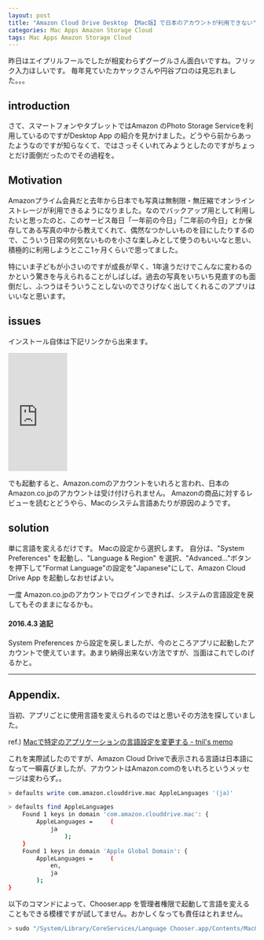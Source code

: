 ```yaml
---
layout: post
title: "Amazon Cloud Drive Desktop 【Mac版】で日本のアカウントが利用できない"
categories: Mac Apps Amazon Storage Cloud
tags: Mac Apps Amazon Storage Cloud
---
```


昨日はエイプリルフールでしたが相変わらずグーグルさん面白いですね。フリック入力ほしいです。
毎年見ていたカヤックさんや円谷プロのは見忘れました。。。


## introduction

さて、スマートフォンやタブレットではAmazon のPhoto Storage Serviceを利用しているのですがDesktop App の紹介を見かけました。どうやら前からあったようなのですが知らなくて、ではさっそくいれてみようとしたのですがちょっとだけ面倒だったのでその過程を。

## Motivation

Amazonプライム会員だと去年から日本でも写真は無制限・無圧縮でオンラインストレージが利用できるようになりました。なのでバックアップ用として利用したいと思ったのと、このサービス毎日「一年前の今日」「二年前の今日」とか保存してある写真の中から教えてくれて、偶然なつかしいものを目にしたりするので、こういう日常の何気ないものを小さな楽しみとして使うのもいいなと思い、積極的に利用しようとここ1ヶ月くらいで思ってました。

特にいま子どもが小さいのですが成長が早く、1年違うだけでこんなに変わるのかという驚きを与えられることがしばしば。過去の写真をいちいち見直すのも面倒だし、ふつうはそういうことしないのでさりげなく出してくれるこのアプリはいいなと思います。

## issues

インストール自体は下記リンクから出来ます。

<iframe src="http://rcm-fe.amazon-adsystem.com/e/cm?lt1=_blank&bc1=000000&IS2=1&bg1=FFFFFF&fc1=000000&lc1=0000FF&t=teamasa-22&o=9&p=8&l=as4&m=amazon&f=ifr&ref=ss_til&asins=B00W9J9X1M" style="width:120px;height:240px;" scrolling="no" marginwidth="0" marginheight="0" frameborder="0"></iframe>

でも起動すると、Amazon.comのアカウントをいれろと言われ、日本のAmazon.co.jpのアカウントは受け付けられません。
Amazonの商品に対するレビューを読むとどうやら、Macのシステム言語あたりが原因のようです。

## solution

単に言語を変えるだけです。
Macの設定から選択します。
自分は、"System Preferences" を起動し、"Language & Region" を選択、"Advanced..."ボタンを押下して"Format Language"の設定を"Japanese"にして、Amazon Cloud Drive App を起動しなおせばよい。

一度 Amazon.co.jpのアカウントでログインできれば、システムの言語設定を戻してもそのままになるかも。


#### 2016.4.3 追記

System Preferences から設定を戻しましたが、今のところアプリに起動したアカウントで使えています。あまり納得出来ない方法ですが、当面はこれでしのげるかと。


-----

## Appendix.

当初、アプリごとに使用言語を変えられるのではと思いその方法を探していました。

ref.) [Macで特定のアプリケーションの言語設定を変更する - tnil's memo](http://tnil.hatenadiary.jp/entry/20150203/1422958501)

これを実際試したのですが、Amazon Cloud Driveで表示される言語は日本語になって一瞬喜びましたが、アカウントはAmazon.comのをいれろというメッセージは変わらず。。


```sh
> defaults write com.amazon.clouddrive.mac AppleLanguages '(ja)'
```

```sh
> defaults find AppleLanguages
    Found 1 keys in domain 'com.amazon.clouddrive.mac': {
        AppleLanguages =     (
            ja
                );
    }
    Found 1 keys in domain 'Apple Global Domain': {
        AppleLanguages =     (
            en,
            ja
        );
}
```


以下のコマンドによって、Chooser.app を管理者権限で起動して言語を変えることもできる模様ですが試してません。おかしくなっても責任はとれません。

```sh
> sudo "/System/Library/CoreServices/Language Chooser.app/Contents/MacOS/Language Chooser"`
```

